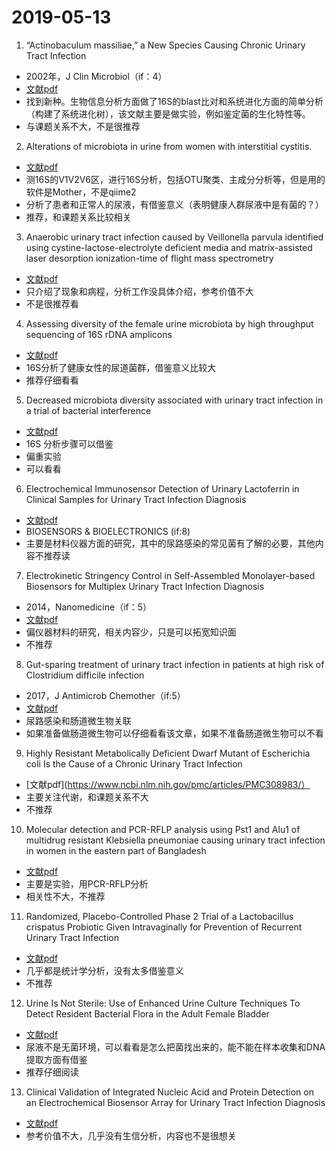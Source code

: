 # 2019-05-13

1. “Actinobaculum massiliae,” a New Species Causing Chronic Urinary Tract Infection
- 2002年，J Clin Microbiol（if：4）
- [文献pdf](https://www.ncbi.nlm.nih.gov/pmc/articles/PMC139656/)
- 找到新种。生物信息分析方面做了16S的blast比对和系统进化方面的简单分析（构建了系统进化树），该文献主要是做实验，例如鉴定菌的生化特性等。
- 与课题关系不大，不是很推荐

2. Alterations of microbiota in urine from women with interstitial cystitis.
- [文献pdf](https://www.ncbi.nlm.nih.gov/pmc/articles/PMC3538702/)
- 测16S的V1V2V6区，进行16S分析，包括OTU聚类、主成分分析等，但是用的软件是Mother，不是qiime2
- 分析了患者和正常人的尿液，有借鉴意义（表明健康人群尿液中是有菌的？）
- 推荐，和课题关系比较相关

3. Anaerobic urinary tract infection caused by Veillonella parvula identified using cystine-lactose-electrolyte deficient media and
matrix-assisted laser desorption ionization-time of flight mass spectrometry
- [文献pdf](https://www.ncbi.nlm.nih.gov/pmc/articles/PMC4672614/)
- 只介绍了现象和病程，分析工作没具体介绍，参考价值不大
- 不是很推荐看

4. Assessing diversity of the female urine microbiota by high throughput sequencing of 16S rDNA amplicons
- [文献pdf](https://www.ncbi.nlm.nih.gov/pmc/articles/PMC3228714/)
- 16S分析了健康女性的尿道菌群，借鉴意义比较大
- 推荐仔细看看

5. Decreased microbiota diversity associated with urinary tract infection in a trial of bacterial interference
- [文献pdf](https://www.ncbi.nlm.nih.gov/pmc/articles/PMC4529357/)
- 16S 分析步骤可以借鉴
- 偏重实验
- 可以看看

6. Electrochemical Immunosensor Detection of Urinary Lactoferrin in Clinical Samples for Urinary Tract Infection Diagnosis
- [文献pdf](https://www.ncbi.nlm.nih.gov/pmc/articles/PMC2946447/)
- BIOSENSORS & BIOELECTRONICS (if:8)
- 主要是材料仪器方面的研究，其中的尿路感染的常见菌有了解的必要，其他内容不推荐读

7. Electrokinetic Stringency Control in Self-Assembled Monolayer-based Biosensors for Multiplex Urinary Tract Infection Diagnosis
- 2014，Nanomedicine（if：5）
- [文献pdf](https://www.ncbi.nlm.nih.gov/pmc/articles/PMC3858494/)
- 偏仪器材料的研究，相关内容少，只是可以拓宽知识面
- 不推荐

8. Gut-sparing treatment of urinary tract infection in patients at high risk of Clostridium difficile infection
- 2017，J Antimicrob Chemother（if:5）
- [文献pdf](https://www.ncbi.nlm.nih.gov/pmc/articles/PMC6075516/)
- 尿路感染和肠道微生物关联
- 如果准备做肠道微生物可以仔细看看该文章，如果不准备肠道微生物可以不看

9. Highly Resistant Metabolically Deficient Dwarf Mutant of Escherichia coli Is the Cause of a Chronic Urinary Tract Infection
- [文献pdf](https://www.ncbi.nlm.nih.gov/pmc/articles/PMC308983/）
- 主要关注代谢，和课题关系不大
- 不推荐

10. Molecular detection and PCR-RFLP analysis using Pst1 and Alu1 of multidrug resistant Klebsiella pneumoniae causing urinary tract infection in women in the eastern part of Bangladesh
- [文献pdf](https://www.ncbi.nlm.nih.gov/pmc/articles/PMC6296566/)
- 主要是实验，用PCR-RFLP分析
- 相关性不大，不推荐

11. Randomized, Placebo-Controlled Phase 2 Trial of a Lactobacillus crispatus Probiotic Given Intravaginally for Prevention of Recurrent
Urinary Tract Infection 
- [文献pdf](https://www.ncbi.nlm.nih.gov/pmc/articles/PMC3079401/)
- 几乎都是统计学分析，没有太多借鉴意义
- 不推荐

12. Urine Is Not Sterile: Use of Enhanced Urine Culture Techniques To Detect Resident Bacterial Flora in the Adult Female Bladder
- [文献pdf](https://www.ncbi.nlm.nih.gov/pmc/articles/PMC3957746/)
- 尿液不是无菌环境，可以看看是怎么把菌找出来的，能不能在样本收集和DNA提取方面有借鉴
- 推荐仔细阅读

13. Clinical Validation of Integrated Nucleic Acid and Protein Detection on an Electrochemical Biosensor Array for Urinary Tract Infection Diagnosis
- [文献pdf]()
- 参考价值不大，几乎没有生信分析，内容也不是很想关



